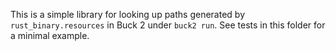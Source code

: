 This is a simple library for looking up paths generated by
`rust_binary.resources` in Buck 2 under `buck2 run`. See tests in this folder
for a minimal example.
